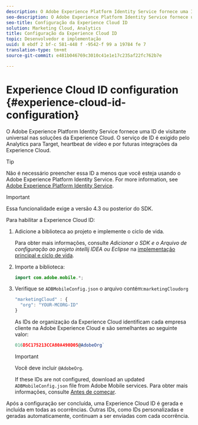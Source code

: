 ```yaml
---
description: O Adobe Experience Platform Identity Service fornece uma ID de visitante universal nas soluções da Experience Cloud. O serviço de ID é exigido pelo Analytics para Target, heartbeat de vídeo e por futuras integrações da Experience Cloud.
seo-description: O Adobe Experience Platform Identity Service fornece uma ID de visitante universal nas soluções da Experience Cloud. O serviço de ID é exigido pelo Analytics para Target, heartbeat de vídeo e por futuras integrações da Experience Cloud.
seo-title: Configuração da Experience Cloud ID
solution: Marketing Cloud, Analytics
title: Configuração da Experience Cloud ID
topic: Desenvolvedor e implementação
uuid: 8 ebdf 2 bf-c 581-448 f -9542-f 99 a 19784 fe 7
translation-type: tm+mt
source-git-commit: e481b046769c3010c41e1e17c235af22fc762b7e

---
```



# Experience Cloud ID configuration {#experience-cloud-id-configuration}

O Adobe Experience Platform Identity Service fornece uma ID de visitante universal nas soluções da Experience Cloud. O serviço de ID é exigido pelo Analytics para Target, heartbeat de vídeo e por futuras integrações da Experience Cloud.

>[!TIP]
>
>Não é necessário preencher essa ID a menos que você esteja usando o Adobe Experience Platform Identity Service. For more information, see [Adobe Experience Platform Identity Service](https://marketing.adobe.com/resources/help/en_US/mcvid/).

>[!IMPORTANT]
>
>Essa funcionalidade exige a versão 4.3 ou posterior do SDK.

Para habilitar a Experience Cloud ID:

1. Adicione a biblioteca ao projeto e implemente o ciclo de vida.

   Para obter mais informações, consulte *Adicionar o SDK e o Arquivo de configuração ao projeto intellij IDEA ou Eclipse* na [implementação principal e ciclo de vida](/help/android/getting-started/dev-qs.md).

1. Importe a biblioteca:

   ```java
   import com.adobe.mobile.*;
   ```

1. Verifique se `ADBMobileConfig.json` o arquivo contém:`marketingCloudorg`

   ```js
   "marketingCloud" : { 
     "org": "YOUR-MCORG-ID" 
   }
   ```

   As IDs de organização da Experience Cloud identificam cada empresa cliente na Adobe Experience Cloud e são semelhantes ao seguinte valor:

   ```js
   016D5C175213CCA80A490D05@AdobeOrg`
   ```

   >[!IMPORTANT]
   >
   >Você deve incluir `@AdobeOrg`.

   If these IDs are not configured, download an updated `ADBMobileConfig.json` file from Adobe Mobile services. Para obter mais informações, consulte [Antes de começar](/help/android/getting-started/requirements.md).

Após a configuração ser concluída, uma Experience Cloud ID é gerada e incluída em todas as ocorrências. Outras IDs, como IDs personalizadas e geradas automaticamente, continuam a ser enviadas com cada ocorrência.

